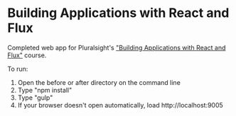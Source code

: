 # Building Applications with React and Flux
Completed web app for Pluralsight's ["Building Applications with React and Flux"](https://www.pluralsight.com/courses/react-flux-building-applications) course. 

To run:
1. Open the before or after directory on the command line
2. Type "npm install"
3. Type "gulp"
4. If your browser doesn't open automatically, load http://localhost:9005
